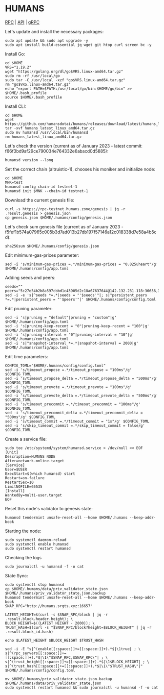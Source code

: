 # HUMANS
[RPC](http://humans.srgts.xyz:16657) | [API](http://humans.srgts.xyz:1117) | [gRPC](http://humans.srgts.xyz:9190)

Let's update and install the necessary packages:
````
sudo apt update && sudo apt upgrade -y
sudo apt install build-essential jq wget git htop curl screen bc -y
````
Install Go:
````
cd $HOME
VRS="1.19.2"
wget "https://golang.org/dl/go$VRS.linux-amd64.tar.gz"
sudo rm -rf /usr/local/go
sudo tar -C /usr/local -xzf "go$VRS.linux-amd64.tar.gz"
rm "go$VRS.linux-amd64.tar.gz"
echo "export PATH=$PATH:/usr/local/go/bin:$HOME/go/bin" >> $HOME/.bash_profile
source $HOME/.bash_profile
````
Install CLI:
````
cd $HOME
wget https://github.com/humansdotai/humans/releases/download/latest/humans_latest_linux_amd64.tar.gz
tar -xvf humans_latest_linux_amd64.tar.gz
sudo mv humansd /usr/local/bin/humansd
rm humans_latest_linux_amd64.tar.gz
````
Let's check the version (current as of January 2023 - latest commit: f66f3bd9af29ce790034e764332e6abacd0d5885):
````
humansd version --long
````
Set the correct chain (altruistic-1), chooses his moniker and initialize node:
````
cd $HOME
MNK=test
humansd config chain-id testnet-1
humansd init $MNK --chain-id testnet-1
````
Download the current genesis file:
````
curl -s https://rpc-testnet.humans.zone/genesis | jq -r .result.genesis > genesis.json
cp genesis.json $HOME/.humans/config/genesis.json
````
Let's check sum genesis file (current as of January 2023 - f5fef1b574a07965c005b3d7ad013b27db197f57146a12c018338d7e58a4b5cd):
````
sha256sum $HOME/.humans/config/genesis.json
````
Edit minimum-gas-prices parameter:
````
sed -i 's/minimum-gas-prices =.*/minimum-gas-prices = "0.025uheart"/g' $HOME/.humans/config/app.toml
````
Adding seeds and peers:
````
seeds=""
peers="5c27e54b2b8a597cbbd1c43905d2c18a67637644@142.132.231.118:36656,3d1e89341f64df76599748b634cbabbb8ba3d1b2@65.21.170.3:43656,c7181941789884d6c468bfca31778b10f83a388e@95.217.12.217:26656,981e9829afd1679cd9fafc90edc4ff918057e6fe@217.13.223.167:60556,69822c67487d4907f162fdd6d42549e1df60c82d@65.21.224.248:26656,5e41a64298ca653af5297833c6a47eb1ad1bf367@154.38.161.212:36656,fa57a5bd809eb234f0135e2e62039b5ea09d3992@65.108.250.241:36656,aac683209559ca9ea48de4c47f3806483a5ec13f@185.244.180.97:26656,3fc2c2e3a4b11d540c736a4ae4c9c247fb05fbae@168.119.186.161:26656,c40acba57194521c2d16d59e9dcb2250bb8f2db2@162.55.245.219:36656,295be5393e99c60763c85987fa3f8045af20d828@95.214.53.178:36656,d55876bc04e363bbe68a7fb344dd65632e310f45@138.201.121.185:26668,3f13ad6e8795479b051d147a5049bf4bd0a63817@65.108.142.47:22656"
sed -i -e 's|^seeds *=.*|seeds = "'$seeds'"|; s|^persistent_peers *=.*|persistent_peers = "'$peers'"|' $HOME/.humans/config/config.toml
````
Edit pruning parameter:
````
sed -i 's|pruning = "default"|pruning = "custom"|g' $HOME/.humans/config/app.toml
sed -i 's|pruning-keep-recent = "0"|pruning-keep-recent = "100"|g' $HOME/.humans/config/app.toml
sed -i 's|pruning-interval = "0"|pruning-interval = "10"|g' $HOME/.humans/config/app.toml
sed -i 's|^snapshot-interval *=.*|snapshot-interval = 2000|g' $HOME/.humans/config/app.toml
````
Edit time parameters:
````
CONFIG_TOML="$HOME/.humans/config/config.toml"
sed -i 's/timeout_propose =.*/timeout_propose = "100ms"/g' $CONFIG_TOML
sed -i 's/timeout_propose_delta =.*/timeout_propose_delta = "500ms"/g' $CONFIG_TOML
sed -i 's/timeout_prevote =.*/timeout_prevote = "100ms"/g' $CONFIG_TOML
sed -i 's/timeout_prevote_delta =.*/timeout_prevote_delta = "500ms"/g' $CONFIG_TOML
sed -i 's/timeout_precommit =.*/timeout_precommit = "100ms"/g' $CONFIG_TOML
sed -i 's/timeout_precommit_delta =.*/timeout_precommit_delta = "500ms"/g' $CONFIG_TOML
sed -i 's/timeout_commit =.*/timeout_commit = "1s"/g' $CONFIG_TOML
sed -i 's/skip_timeout_commit =.*/skip_timeout_commit = false/g' $CONFIG_TOML
````
Create a service file:
````
sudo tee /etc/systemd/system/humansd.service > /dev/null << EOF
[Unit]
Description=HUMANS NODE
After=network-online.target
[Service]
User=$USER
ExecStart=$(which humansd) start
Restart=on-failure
RestartSec=10
LimitNOFILE=65535
[Install]
WantedBy=multi-user.target
EOF
````
Reset this node's validator to genesis state:
````
humansd tendermint unsafe-reset-all --home $HOME/.humans --keep-addr-book
````
Starting the node:
````
sudo systemctl daemon-reload
sudo systemctl enable humansd
sudo systemctl restart humansd
````
Checking the logs
````
sudo journalctl -u humansd -f -o cat
````
State Sync:
````
sudo systemctl stop humansd
cp $HOME/.humans/data/priv_validator_state.json $HOME/.humans/priv_validator_state.json.backup
humansd tendermint unsafe-reset-all --home $HOME/.humans --keep-addr-book
SNAP_RPC="http://humans.srgts.xyz:16657"

LATEST_HEIGHT=$(curl -s $SNAP_RPC/block | jq -r .result.block.header.height); \
BLOCK_HEIGHT=$((LATEST_HEIGHT - 2000)); \
TRUST_HASH=$(curl -s "$SNAP_RPC/block?height=$BLOCK_HEIGHT" | jq -r .result.block_id.hash)

echo $LATEST_HEIGHT $BLOCK_HEIGHT $TRUST_HASH

sed -i -E "s|^(enable[[:space:]]+=[[:space:]]+).*$|\1true| ; \
s|^(rpc_servers[[:space:]]+=[[:space:]]+).*$|\1\"$SNAP_RPC,$SNAP_RPC\"| ; \
s|^(trust_height[[:space:]]+=[[:space:]]+).*$|\1$BLOCK_HEIGHT| ; \
s|^(trust_hash[[:space:]]+=[[:space:]]+).*$|\1\"$TRUST_HASH\"|" $HOME/.humans/config/config.toml

mv $HOME/.humans/priv_validator_state.json.backup $HOME/.humans/data/priv_validator_state.json
sudo systemctl restart humansd && sudo journalctl -u humansd -f -o cat
````
